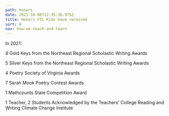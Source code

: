 ```yaml
---
path: honors
date: 2021-10-06T12:35:38.975Z
title: Honors CTL Kids have received
sort: 6
nav: how-we-teach-and-learn
---
```

In 2021:

4 Gold Keys from the Northeast Regional Scholastic Writing Awards

5 Silver Keys from the Northeast Regional Scholastic Writing Awards

4 Poetry Society of Virginia Awards

7 Sarah Mook Poetry Contest Awards

1 Mathcounts State Competition Award

1 Teacher, 2 Students Acknowledged by the Teachers’ College Reading and Writing Climate Change Institute